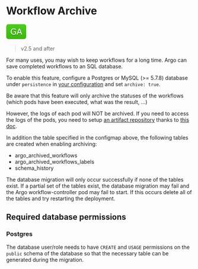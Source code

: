 # Workflow Archive

![GA](assets/ga.svg)

> v2.5 and after

For many uses, you may wish to keep workflows for a long time. Argo can save completed workflows to an SQL database. 

To enable this feature, configure a Postgres or MySQL (>= 5.7.8) database under `persistence` in [your configuration](workflow-controller-configmap.yaml) and set `archive: true`.

Be aware that this feature will only archive the statuses of the workflows (which pods have been executed, what was the result, ...)

However, the logs of each pod will NOT be archived. If you need to access the logs of the pods, you need to setup [an artifact repository](artifact-repository-ref.md) thanks to [this doc](configure-artifact-repository.md).

In addition the table specified in the configmap above, the following tables are created when enabling archiving:

* argo_archived_workflows
* argo_archived_workflows_labels
* schema_history

The database migration will only occur successfully if none of the tables exist. If a partial set of the tables exist, the database migration may fail and the Argo workflow-controller pod may fail to start. If this occurs delete all of the tables and try restarting the deployment.

## Required database permissions

### Postgres
The database user/role needs to have `CREATE` and `USAGE` permissions on the `public` schema of the database so that the necessary table can be generated during the migration.
